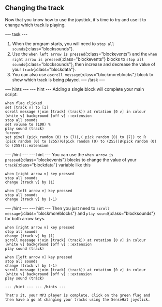 ## Changing the track

Now that you know how to use the joystick, it's time to try and use it to change which track is playing.

--- task ---
1. When the program starts, you will need to `stop all sounds`{:class="blocksounds"}.
2. Use the `when left arrow is pressed`{:class="blockevents"} and the `when right arrow is pressed`{:class="blockevents"} blocks to `stop all sounds`{:class="blocksounds"}, then increase and decrease the value of your `track`{:class="blockdata"}.
3. You can also use a`scroll message`{:class="blockmoreblocks"} block to show which track is being played.
--- /task ---

--- hints --- --- hint ---
Adding a single block will complete your main script:
```blocks
when flag clicked
set [track v] to [1]
scroll message (join [track] (track)) at rotation [0 v] in colour [white v] background [off v] ::extension
stop all sounds
set volume to (100) %
play sound (track)
forever
set pixel (pick random (0) to (7)),( pick random (0) to (7)) to R (pick random (0) to (255))G(pick random (0) to (255))B(pick random (0) to (255))::extension
```
--- /hint --- --- hint ---
You can use the `when arrow is pressed`{:class="blockevents"} blocks to change the value of your `track`{:class="blockdata"} variable like this
```blocks
when [right arrow v] key pressed
stop all sounds
change [track v] by (1)

when [left arrow v] key pressed
stop all sounds
change [track v] by (-1)
```
--- /hint --- --- hint ---
Then you just need to `scroll message`{:class="blockmoreblocks"} and `play sound`{:class="blocksounds"} for both arrow keys.

```blocks
when [right arrow v] key pressed
stop all sounds
change [track v] by (1)
scroll message (join [track] (track)) at rotation [0 v] in colour [white v] background [off v] ::extension
play sound (track)

when [left arrow v] key pressed
stop all sounds
change [track v] by (-1)
scroll message (join [track] (track)) at rotation [0 v] in colour [white v] background [off v] ::extension
play sound (track)
```
```
--- /hint --- --- /hints ---

That's it, your MP3 player is complete. Click on the green flag and then have a go at changing your tracks using the SenseHat joystick.
